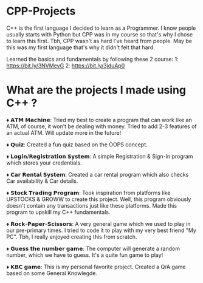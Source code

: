 # CPP-Projects

C++ is the first language I decided to learn as a Programmer. I know people usually starts with Python but CPP was in my course so that's why I chose to learn this first.
Tbh, CPP wasn't as hard I've heard from people. May be this was my first language that's why it didn't felt that hard.

Learned the basics and fundamentals by following these 2 course:
1: https://bit.ly/3NVMevG
2: https://bit.ly/3jduAp0

# What are the projects I made using C++ ?

♦ 𝗔𝗧𝗠 𝗠𝗮𝗰𝗵𝗶𝗻𝗲: Tried my best to create a program that can work like an ATM, of course, it won't be dealing with money. Tried to add 2-3 features of an actual ATM. Will update more in the future!

♦ 𝗤𝘂𝗶𝘇: Created a fun quiz based on the OOPS concept.

♦ 𝗟𝗼𝗴𝗶𝗻/𝗥𝗲𝗴𝗶𝘀𝘁𝗿𝗮𝘁𝗶𝗼𝗻 𝗦𝘆𝘀𝘁𝗲𝗺: A simple Registration & Sign-In program which stores your credentials.

♦ 𝗖𝗮𝗿 𝗥𝗲𝗻𝘁𝗮𝗹 𝗦𝘆𝘀𝘁𝗲𝗺: Created a car rental program which also checks Car availability & Car details.

♦ 𝗦𝘁𝗼𝗰𝗸 𝗧𝗿𝗮𝗱𝗶𝗻𝗴 𝗣𝗿𝗼𝗴𝗿𝗮𝗺: Took inspiration from platforms like UPSTOCKS & GROWW to create this project. Well, this program obviously doesn't contain any transactions just like these platforms. Made this program to upskill my C++ fundamentals.

♦ 𝗥𝗼𝗰𝗸-𝗣𝗮𝗽𝗲𝗿-𝗦𝗰𝗶𝘀𝘀𝗼𝗿𝘀: A very general game which we used to play in our pre-primary times. I tried to code it to play with my very best friend "My PC". Tbh, I really enjoyed creating this from scratch.

♦ 𝗚𝘂𝗲𝘀𝘀 𝘁𝗵𝗲 𝗻𝘂𝗺𝗯𝗲𝗿 𝗴𝗮𝗺𝗲: The computer will generate a random number, which we have to guess. It's a quite fun game to play!

♦ 𝗞𝗕𝗖 𝗴𝗮𝗺𝗲: This is my personal favorite project. Created a Q/A game based on some General Knowlegde.
